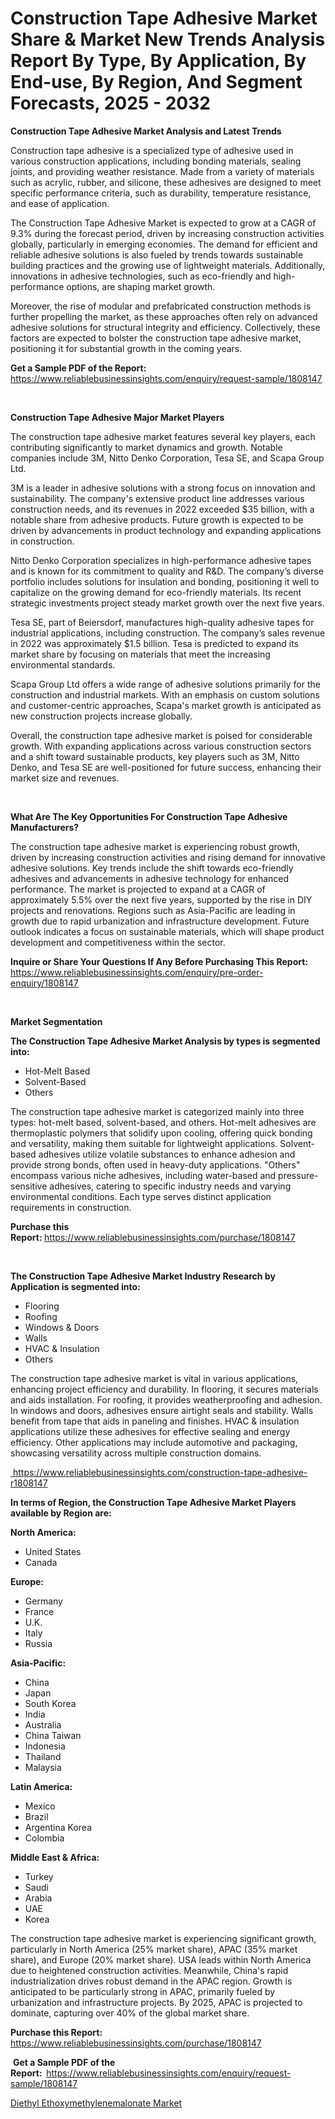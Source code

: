 <p><h1>Construction Tape Adhesive Market Share & Market New Trends Analysis Report By Type, By Application, By End-use, By Region, And Segment Forecasts, 2025 - 2032</h1></p><p><strong>Construction Tape Adhesive Market Analysis and Latest Trends</strong></p>
<p><p>Construction tape adhesive is a specialized type of adhesive used in various construction applications, including bonding materials, sealing joints, and providing weather resistance. Made from a variety of materials such as acrylic, rubber, and silicone, these adhesives are designed to meet specific performance criteria, such as durability, temperature resistance, and ease of application. </p><p>The Construction Tape Adhesive Market is expected to grow at a CAGR of 9.3% during the forecast period, driven by increasing construction activities globally, particularly in emerging economies. The demand for efficient and reliable adhesive solutions is also fueled by trends towards sustainable building practices and the growing use of lightweight materials. Additionally, innovations in adhesive technologies, such as eco-friendly and high-performance options, are shaping market growth. </p><p>Moreover, the rise of modular and prefabricated construction methods is further propelling the market, as these approaches often rely on advanced adhesive solutions for structural integrity and efficiency. Collectively, these factors are expected to bolster the construction tape adhesive market, positioning it for substantial growth in the coming years.</p></p>
<p><strong>Get a Sample PDF of the Report:&nbsp;</strong> <a href="https://www.reliablebusinessinsights.com/enquiry/request-sample/1808147?utm_campaign=2242&utm_medium=2&utm_source=Github&utm_content=ia&utm_term=01042025&utm_id=construction-tape-adhesive">https://www.reliablebusinessinsights.com/enquiry/request-sample/1808147</a></p>
<p>&nbsp;</p>
<p><strong>Construction Tape Adhesive Major Market Players</strong></p>
<p><p>The construction tape adhesive market features several key players, each contributing significantly to market dynamics and growth. Notable companies include 3M, Nitto Denko Corporation, Tesa SE, and Scapa Group Ltd.</p><p>3M is a leader in adhesive solutions with a strong focus on innovation and sustainability. The company's extensive product line addresses various construction needs, and its revenues in 2022 exceeded $35 billion, with a notable share from adhesive products. Future growth is expected to be driven by advancements in product technology and expanding applications in construction.</p><p>Nitto Denko Corporation specializes in high-performance adhesive tapes and is known for its commitment to quality and R&D. The company’s diverse portfolio includes solutions for insulation and bonding, positioning it well to capitalize on the growing demand for eco-friendly materials. Its recent strategic investments project steady market growth over the next five years.</p><p>Tesa SE, part of Beiersdorf, manufactures high-quality adhesive tapes for industrial applications, including construction. The company’s sales revenue in 2022 was approximately $1.5 billion. Tesa is predicted to expand its market share by focusing on materials that meet the increasing environmental standards.</p><p>Scapa Group Ltd offers a wide range of adhesive solutions primarily for the construction and industrial markets. With an emphasis on custom solutions and customer-centric approaches, Scapa's market growth is anticipated as new construction projects increase globally.</p><p>Overall, the construction tape adhesive market is poised for considerable growth. With expanding applications across various construction sectors and a shift toward sustainable products, key players such as 3M, Nitto Denko, and Tesa SE are well-positioned for future success, enhancing their market size and revenues.</p></p>
<p>&nbsp;</p>
<p><strong>What Are The Key Opportunities For Construction Tape Adhesive Manufacturers?</strong></p>
<p><p>The construction tape adhesive market is experiencing robust growth, driven by increasing construction activities and rising demand for innovative adhesive solutions. Key trends include the shift towards eco-friendly adhesives and advancements in adhesive technology for enhanced performance. The market is projected to expand at a CAGR of approximately 5.5% over the next five years, supported by the rise in DIY projects and renovations. Regions such as Asia-Pacific are leading in growth due to rapid urbanization and infrastructure development. Future outlook indicates a focus on sustainable materials, which will shape product development and competitiveness within the sector.</p></p>
<p><strong>Inquire or Share Your Questions If Any Before Purchasing This Report:</strong> <a href="https://www.reliablebusinessinsights.com/enquiry/pre-order-enquiry/1808147?utm_campaign=2242&utm_medium=2&utm_source=Github&utm_content=ia&utm_term=01042025&utm_id=construction-tape-adhesive">https://www.reliablebusinessinsights.com/enquiry/pre-order-enquiry/1808147</a></p>
<p>&nbsp;</p>
<p><strong>Market Segmentation</strong></p>
<p><strong>The Construction Tape Adhesive Market Analysis by types is segmented into:</strong></p>
<p><ul><li>Hot-Melt Based</li><li>Solvent-Based</li><li>Others</li></ul></p>
<p><p>The construction tape adhesive market is categorized mainly into three types: hot-melt based, solvent-based, and others. Hot-melt adhesives are thermoplastic polymers that solidify upon cooling, offering quick bonding and versatility, making them suitable for lightweight applications. Solvent-based adhesives utilize volatile substances to enhance adhesion and provide strong bonds, often used in heavy-duty applications. "Others" encompass various niche adhesives, including water-based and pressure-sensitive adhesives, catering to specific industry needs and varying environmental conditions. Each type serves distinct application requirements in construction.</p></p>
<p><strong>Purchase this Report:&nbsp;</strong><a href="https://www.reliablebusinessinsights.com/purchase/1808147?utm_campaign=2242&utm_medium=2&utm_source=Github&utm_content=ia&utm_term=01042025&utm_id=construction-tape-adhesive">https://www.reliablebusinessinsights.com/purchase/1808147</a></p>
<p>&nbsp;</p>
<p><strong>The Construction Tape Adhesive Market Industry Research by Application is segmented into:</strong></p>
<p><ul><li>Flooring</li><li>Roofing</li><li>Windows & Doors</li><li>Walls</li><li>HVAC & Insulation</li><li>Others</li></ul></p>
<p><p>The construction tape adhesive market is vital in various applications, enhancing project efficiency and durability. In flooring, it secures materials and aids installation. For roofing, it provides weatherproofing and adhesion. In windows and doors, adhesives ensure airtight seals and stability. Walls benefit from tape that aids in paneling and finishes. HVAC & insulation applications utilize these adhesives for effective sealing and energy efficiency. Other applications may include automotive and packaging, showcasing versatility across multiple construction domains.</p></p>
<p><a href="https://www.reliablebusinessinsights.com/construction-tape-adhesive-r1808147?utm_campaign=2242&utm_medium=2&utm_source=Github&utm_content=ia&utm_term=01042025&utm_id=construction-tape-adhesive">&nbsp;https://www.reliablebusinessinsights.com/construction-tape-adhesive-r1808147</a></p>
<p><strong>In terms of Region, the Construction Tape Adhesive Market Players available by Region are:</strong></p>
<p>
    <p> <strong> North America: </strong>
        <ul>
            <li>United States</li>
            <li>Canada</li>
        </ul>
        </p> 
    <p> <strong> Europe: </strong>
        <ul>
            <li>Germany</li>
            <li>France</li>
            <li>U.K.</li>
            <li>Italy</li>
            <li>Russia</li>
        </ul>
        </p> 
    <p> <strong> Asia-Pacific: </strong>
        <ul>
            <li>China</li>
            <li>Japan</li>
            <li>South Korea</li>
            <li>India</li>
            <li>Australia</li>
            <li>China Taiwan</li>
            <li>Indonesia</li>
            <li>Thailand</li>
            <li>Malaysia</li>
        </ul>
        </p> 
    <p> <strong> Latin America: </strong>
        <ul>
            <li>Mexico</li>
            <li>Brazil</li>
            <li>Argentina Korea</li>
            <li>Colombia</li>
        </ul>
        </p> 
    <p> <strong> Middle East & Africa: </strong>
        <ul>
            <li>Turkey</li>
            <li>Saudi</li>
            <li>Arabia</li>
            <li>UAE</li>
            <li>Korea</li>
        </ul>
    </p>
    </p>
<p><p>The construction tape adhesive market is experiencing significant growth, particularly in North America (25% market share), APAC (35% market share), and Europe (20% market share). USA leads within North America due to heightened construction activities. Meanwhile, China's rapid industrialization drives robust demand in the APAC region. Growth is anticipated to be particularly strong in APAC, primarily fueled by urbanization and infrastructure projects. By 2025, APAC is projected to dominate, capturing over 40% of the global market share.</p></p>
<p><strong>Purchase this Report: </strong><a href="https://www.reliablebusinessinsights.com/purchase/1808147?utm_campaign=2242&utm_medium=2&utm_source=Github&utm_content=ia&utm_term=01042025&utm_id=construction-tape-adhesive">https://www.reliablebusinessinsights.com/purchase/1808147</a></p>
<p>&nbsp;<strong>Get a Sample PDF of the Report:&nbsp;&nbsp;</strong><a href="https://www.reliablebusinessinsights.com/enquiry/request-sample/1808147?utm_campaign=2242&utm_medium=2&utm_source=Github&utm_content=ia&utm_term=01042025&utm_id=construction-tape-adhesive">https://www.reliablebusinessinsights.com/enquiry/request-sample/1808147</a></p>
<p><strong></strong></p>
<p><p><a href="https://github.com/rosamariarocque98/Market-Research-Report-List-1/blob/main/diethyl-ethoxymethylenemalonate-market.md?utm_campaign=2242&utm_medium=2&utm_source=Github&utm_content=ia&utm_term=01042025&utm_id=construction-tape-adhesive">Diethyl Ethoxymethylenemalonate Market</a></p></p>